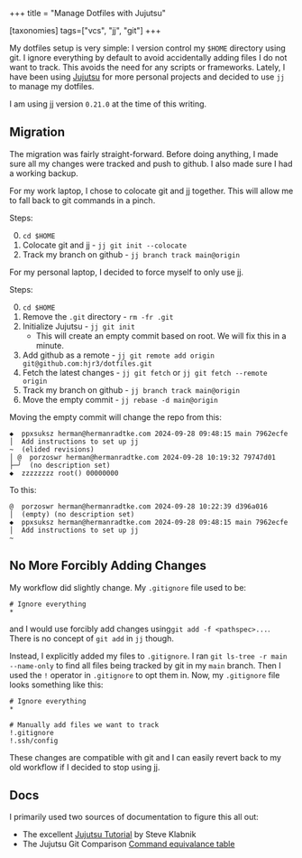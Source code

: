 +++
title = "Manage Dotfiles with Jujutsu"

[taxonomies]
tags=["vcs", "jj", "git"]
+++

My dotfiles setup is very simple: I version control my `$HOME` directory using git. I ignore everything by default to avoid accidentally adding files I do not want to track. This avoids the need for any scripts or frameworks. Lately, I have been using [Jujutsu](https://github.com/martinvonz/jj) for more personal projects and decided to use `jj` to manage my dotfiles.

<!-- more -->

I am using jj version `0.21.0` at the time of this writing.

## Migration

The migration was fairly straight-forward. Before doing anything, I made sure all my changes were tracked and push to github. I also made sure I had a working backup.

For my work laptop, I chose to colocate git and jj together. This will allow me to fall back to git commands in a pinch.

Steps:

0. `cd $HOME`
1. Colocate git and jj - `jj git init --colocate` 
2. Track my branch on github - `jj branch track main@origin`

For my personal laptop, I decided to force myself to only use jj.

Steps:

0. `cd $HOME`
1. Remove the `.git` directory - `rm -fr .git`
2. Initialize Jujutsu - `jj git init`
    - This will create an empty commit based on root. We will fix this in a minute.
3. Add github as a remote - `jj git remote add origin git@github.com:hjr3/dotfiles.git`
4. Fetch the latest changes - `jj git fetch` or `jj git fetch --remote origin`
5. Track my branch on github - `jj branch track main@origin`
6. Move the empty commit - `jj rebase -d main@origin`

Moving the empty commit will change the repo from this:

```
◆  ppxsuksz herman@hermanradtke.com 2024-09-28 09:48:15 main 7962ecfe
│  Add instructions to set up jj
~  (elided revisions)
│ @  porzoswr herman@hermanradtke.com 2024-09-28 10:19:32 79747d01
├─╯  (no description set)
◆  zzzzzzzz root() 00000000
```

To this:

```
@  porzoswr herman@hermanradtke.com 2024-09-28 10:22:39 d396a016
│  (empty) (no description set)
◆  ppxsuksz herman@hermanradtke.com 2024-09-28 09:48:15 main 7962ecfe
│  Add instructions to set up jj
~
```
  
## No More Forcibly Adding Changes

My workflow did slightly change. My `.gitignore` file used to be:

```
# Ignore everything
*
```

and I would use forcibly add changes using`git add -f <pathspec>...`. There is no concept of `git add` in `jj` though.

Instead, I explicitly added my files to `.gitignore`. I ran `git ls-tree -r main --name-only` to find all files being tracked by git in my `main` branch. Then I used the `!` operator in `.gitignore` to opt them in. Now, my `.gitignore` file looks something like this:

```
# Ignore everything
*

# Manually add files we want to track
!.gitignore
!.ssh/config
```

These changes are compatible with git and I can easily revert back to my old workflow if I decided to stop using jj.

## Docs

I primarily used two sources of documentation to figure this all out:

- The excellent [Jujutsu Tutorial](https://steveklabnik.github.io/jujutsu-tutorial/) by Steve Klabnik
- The Jujutsu Git Comparison [Command equivalance table](https://martinvonz.github.io/jj/latest/git-comparison/#command-equivalence-table)
